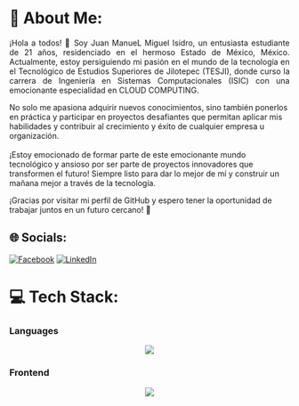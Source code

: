 # 💫 About Me:
<p align="justify">¡Hola a todos! 👋 Soy Juan ManueL Miguel Isidro, un entusiasta estudiante de 21 años, residenciado en el hermoso Estado de México, México. Actualmente, estoy persiguiendo mi pasión en el mundo de la tecnología en el Tecnológico de Estudios Superiores de Jilotepec (TESJI), donde curso la carrera de Ingeniería en Sistemas Computacionales (ISIC) con una emocionante especialidad en CLOUD COMPUTING.</p>

<p>No solo me apasiona adquirir nuevos conocimientos, sino también ponerlos en práctica y participar en proyectos desafiantes que permitan aplicar mis habilidades y contribuir al crecimiento y éxito de cualquier empresa u organización.<br><br> ¡Estoy emocionado de formar parte de este emocionante mundo tecnológico y ansioso por ser parte de proyectos innovadores que transformen el futuro! Siempre listo para dar lo mejor de mí y construir un mañana mejor a través de la tecnología.</p>

<p>¡Gracias por visitar mi perfil de GitHub y espero tener la oportunidad de trabajar juntos en un futuro cercano! 🚀
</p>


## 🌐 Socials:
[![Facebook](https://img.shields.io/badge/Facebook-%231877F2.svg?logo=Facebook&logoColor=white)](https://facebook.com/https://www.facebook.com/profile.php?id=100067552427418) [![LinkedIn](https://img.shields.io/badge/LinkedIn-%230077B5.svg?logo=linkedin&logoColor=white)](https://linkedin.com/in/www.linkedin.com/in/juan-manuel-miguel-isidro-365b74271) 

# 💻 Tech Stack:
<h3>Languages</h3>
<p align="center">
  <a href="https://skillicons.dev">
    <img src="https://skillicons.dev/icons?i=c,cs,java,js,kotlin,php,python&perline=14" />
  </a>
</p>

<h3>Frontend</h3>
<p align="center">
  <a href="https://skillicons.dev">
    <img src="https://skillicons.dev/icons?i=css,scss,bootstrap,tailwind&perline=14" />
  </a>
</p>
